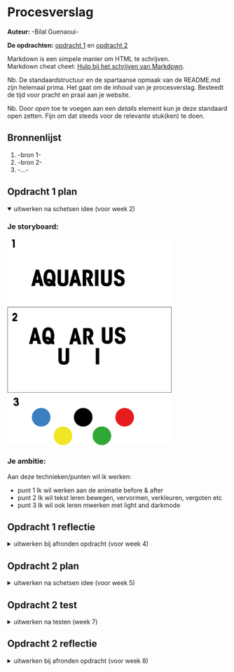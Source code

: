 # Procesverslag
**Auteur:** -Bilal Guenaoui-

**De opdrachten:** [opdracht 1](opdracht1/index.html) en [opdracht 2](opdracht2/index.html)


Markdown is een simpele manier om HTML te schrijven.  
Markdown cheat cheet: [Hulp bij het schrijven van Markdown](https://github.com/adam-p/markdown-here/wiki/Markdown-Cheatsheet).

Nb. De standaardstructuur en de spartaanse opmaak van de README.md zijn helemaal prima. Het gaat om de inhoud van je procesverslag. Besteedt de tijd voor pracht en praal aan je website.

Nb. Door *open* toe te voegen aan een *details* element kun je deze standaard open zetten. Fijn om dat steeds voor de relevante stuk(ken) te doen.



## Bronnenlijst
  1. -bron 1-
  2. -bron 2-
  3. -...-



## Opdracht 1 plan

<details open>
  <summary>uitwerken na schetsen idee (voor week 2)</summary>


  ### Je storyboard:
  <img src="readme-images/plaatje_opdracht_1.png" width="375px" alt="storyboard voor opdracht 1">


  ### Je ambitie: 
  Aan deze technieken/punten wil ik werken:
  - punt 1 Ik wil werken aan de animatie before & after
  - punt 2 Ik wil tekst leren bewegen, vervormen, verkleuren, vergoten etc
  - punt 3 Ik wil ook leren mwerken met light and darkmode
 
</details>



## Opdracht 1 reflectie

<details>
  <summary>uitwerken bij afronden opdracht (voor week 4)</summary>


  ### Je uitkomst - karakteristiek screenshot(s):
  <img src="readme-images/opdracht_1.jpg" width="375px" alt="uitomst opdracht 1">
  <img src="readme-images/opdracht1_2.jpg" width="375px" alt="uitomst opdracht 1">


  ### Dit ging goed/Heb ik geleerd: 
  Korte omschrijving met plaatje(s)
  
  Het werken met de animaties en precentages daarvan ging erg goed. Ik heb ook veel geleerd bij het maken van costum properties voor tekst grote en kleur. Dit wist ik namelijk voorheen nog niet.

  <img src="readme-images/procenten.jpg" width="375px" alt="top">


  ### Dit was lastig/Is niet gelukt:
  Korte omschrijving met plaatje(s)

  <img src="readme-images/opdracht_1_af.jpg" width="375px" alt="bummer">
</details>



## Opdracht 2 plan

<details>
  <summary>uitwerken na schetsen idee (voor week 5)</summary>


  ### Je ontwerp:
  <img src="readme-images/plaatje_opdracht_2.jpg" width="375px" alt="ontwerp opdracht 2">
  <img src="readme-images/telefoon.jpg" width="375px" alt="ontwerp opdracht 2">


  ### Je ambitie: 
  Aan deze technieken/punten wil ik werken:
  - Ik zou heb als doel dat ik wil leren hoe ik in ene <ul> <li> kan dragen en dropen in een andere <ul> <li>.
  - Ik heb als tweede doel dat ik wil leren en begrijpen hoe ik niet altijd alles hoef te ontwerpen in illustrator maar dat ik sommige doen ook met code kan doormiddel van CSS. Ook heb ik ervaren dat dit soms nog beter werkt dan met AI
  - Als derde doel wil ik snappen hoe ik de list items ook ergens aan kan toevoegen doormiddel van de plus en min teken.
</details>



## Opdracht 2 test

<details>
  <summary>uitwerken na testen (week 7)</summary>

  Neem minimaal 5 bevindingen op:



  ### Bevinding 1:
  Omschrijving van wat er nog niet orde was (tekst en afbeeding(en)).

  #### oplossing:
  Beschrijving hoe je het hebt hebt opgelost of als het niet gelukt is hoe je het zou oplossen (tekst en afbeeding(en)).



  ### Bevinding 2:
  Omschrijving van wat er nog niet orde was (tekst en afbeeding(en)).

  #### oplossing:
  Beschrijving hoe je het hebt hebt opgelost of als het niet gelukt is hoe je het zou oplossen (tekst en afbeeding(en)).



  ### Bevinding 3:
  ...
</details>



## Opdracht 2 reflectie

<details>
  <summary>uitwerken bij afronden opdracht (voor week 8)</summary>

  ### Je uitkomst - karakteristiek screenshot(s):
  <img src="readme-images/dummy-plaatje.svg" width="375px" alt="uitkomst opdracht 2">


  ### Dit ging goed/Heb ik geleerd: 
  Korte omschrijving met plaatje(s)

  <img src="readme-images/dummy-plaatje.svg" width="375px" alt="top">


  ### Dit was lastig/Is niet gelukt:
  Korte omschrijving met plaatje(s)

  <img src="readme-images/dummy-plaatje.svg" width="375px" alt="bummer">
</details>
